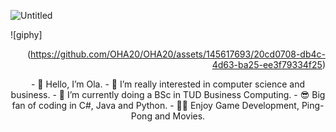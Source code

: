 ![Untitled](https://github.com/OHA20/OHA20/assets/145617693/e488b9a4-e3ee-49ca-9d9a-44985f8169b1)

![giphy]<p align="right">(https://github.com/OHA20/OHA20/assets/145617693/20cd0708-db4c-4d63-ba25-ee3f79334f25)</p>

<p align="center">
- 👋 Hello, I’m Ola.
- 👀 I’m really interested in computer science and business.
- 🌱 I’m currently doing a BSc in TUD Business Computing.
- 😎 Big fan of coding in C#, Java and Python.
- 🐱‍🏍 Enjoy Game Development, Ping-Pong and Movies. 
</p>
